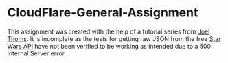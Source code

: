 # CloudFlare-General-Assignment
This assignment was created with the help of a tutorial series from [Joel Thoms](https://joel.net/key-value-storage-with-cloudflare-workers-kv-lesson-4). It is incomplete as the tests for getting raw JSON from the free [Star Wars API](https://swapi.dev/) have not been verified to be working as intended due to a 500 Internal Server error. 
